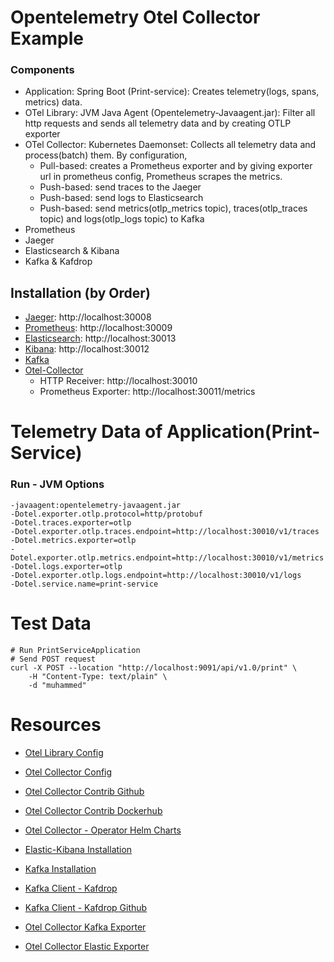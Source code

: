 
# Opentelemetry Otel Collector Example

### Components
* Application: Spring Boot (Print-service): Creates telemetry(logs, spans, metrics) data.
* OTel Library: JVM Java Agent (Opentelemetry-Javaagent.jar): Filter all http requests and sends all telemetry data and by creating OTLP exporter
* OTel Collector: Kubernetes Daemonset: Collects all telemetry data and process(batch) them. By configuration,
  * Pull-based: creates a Prometheus exporter and by giving exporter url in prometheus config, Prometheus scrapes the metrics.
  * Push-based: send traces to the Jaeger
  * Push-based: send logs to Elasticsearch
  * Push-based: send metrics(otlp_metrics topic), traces(otlp_traces topic) and logs(otlp_logs topic) to Kafka
* Prometheus
* Jaeger
* Elasticsearch & Kibana
* Kafka & Kafdrop

## Installation (by Order)

* [Jaeger](https://github.com/muhammedsaidkaya/opentelemetry-auto-instrumentation--spring-otel-collector-prometheus-jaeger/blob/master/j.aeger/jaeger.yaml): http://localhost:30008
* [Prometheus](https://github.com/muhammedsaidkaya/opentelemetry-auto-instrumentation--spring-otel-collector-prometheus-jaeger/blob/master/prometheus/prometheus.yaml): http://localhost:30009
* [Elasticsearch](https://github.com/muhammedsaidkaya/opentelemetry-auto-instrumentation--spring-otel-collector-prometheus-jaeger/blob/master/elastic-kibana/elastic.yaml): http://localhost:30013
* [Kibana](https://github.com/muhammedsaidkaya/opentelemetry-auto-instrumentation--spring-otel-collector-prometheus-jaeger/blob/master/elastic-kibana/kibana.yaml): http://localhost:30012
* [Kafka](https://github.com/muhammedsaidkaya/opentelemetry-auto-instrumentation--spring-otel-collector-prometheus-jaeger/blob/master/kafka/README.md)
* [Otel-Collector](https://github.com/muhammedsaidkaya/opentelemetry-auto-instrumentation--spring-otel-collector-prometheus-jaeger/blob/master/otel/otelcollector.yaml)
    * HTTP Receiver: http://localhost:30010
    * Prometheus Exporter: http://localhost:30011/metrics

# Telemetry Data of Application(Print-Service) 

### Run - JVM Options 
```
-javaagent:opentelemetry-javaagent.jar
-Dotel.exporter.otlp.protocol=http/protobuf
-Dotel.traces.exporter=otlp
-Dotel.exporter.otlp.traces.endpoint=http://localhost:30010/v1/traces
-Dotel.metrics.exporter=otlp
-Dotel.exporter.otlp.metrics.endpoint=http://localhost:30010/v1/metrics
-Dotel.logs.exporter=otlp
-Dotel.exporter.otlp.logs.endpoint=http://localhost:30010/v1/logs
-Dotel.service.name=print-service
```

# Test Data
```
# Run PrintServiceApplication
# Send POST request
curl -X POST --location "http://localhost:9091/api/v1.0/print" \
    -H "Content-Type: text/plain" \
    -d "muhammed"
```


# Resources

* [Otel Library Config](https://opentelemetry.io/docs/instrumentation/java/automatic/agent-config/)
* [Otel Collector Config](https://opentelemetry.io/docs/collector/configuration/)
* [Otel Collector Contrib Github](https://github.com/open-telemetry/opentelemetry-collector-contrib)
* [Otel Collector Contrib Dockerhub](https://hub.docker.com/r/otel/opentelemetry-collector-contrib/tags)
* [Otel Collector - Operator Helm Charts](https://github.com/open-telemetry/opentelemetry-helm-charts/tree/main/charts/opentelemetry-operator)

* [Elastic-Kibana Installation](https://medium.com/devopsturkiye/kubernetes-elk-kurulumu-80058c812cf6)
* [Kafka Installation](https://developer.lightbend.com/docs/cloudflow/current/install/how-to-install-and-use-strimzi.html)
* [Kafka Client - Kafdrop](https://ricardo-aires.github.io/helm-charts/charts/kafdrop/)
* [Kafka Client - Kafdrop Github](https://github.com/obsidiandynamics/kafdrop)

* [Otel Collector Kafka Exporter](https://github.com/open-telemetry/opentelemetry-collector-contrib/tree/0faff4502e26af10b570a8bd80d8d98a7d0283f5/exporter/kafkaexporter)
* [Otel Collector Elastic Exporter](https://github.com/open-telemetry/opentelemetry-collector-contrib/tree/0faff4502e26af10b570a8bd80d8d98a7d0283f5/exporter/elasticsearchexporter)